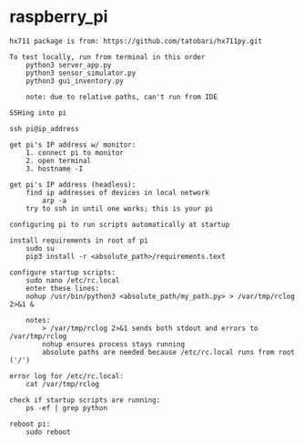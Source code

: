 # raspberry_pi

    hx711 package is from: https://github.com/tatobari/hx711py.git

    To test locally, run from terminal in this order
        python3 server_app.py
        python3 sensor_simulator.py
        python3 gui_inventory.py
        
        note: due to relative paths, can't run from IDE

    SSHing into pi

    ssh pi@ip_address
    
    get pi's IP address w/ monitor: 
        1. connect pi to monitor
        2. open terminal
        3. hostname -I
    
    get pi's IP address (headless):
        find ip addresses of devices in local network
            arp -a
        try to ssh in until one works; this is your pi

    configuring pi to run scripts automatically at startup

    install requirements in root of pi
        sudo su
        pip3 install -r <absolute_path>/requirements.text
    
    configure startup scripts:
        sudo nano /etc/rc.local
        enter these lines:
        nohup /usr/bin/python3 <absolute_path/my_path.py> > /var/tmp/rclog 2>&1 &
        
        notes:  
            > /var/tmp/rclog 2>&1 sends both stdout and errors to /var/tmp/rclog
            nohup ensures process stays running
            absolute paths are needed because /etc/rc.local runs from root ('/')
            
    error log for /etc/rc.local:
        cat /var/tmp/rclog
        
    check if startup scripts are running:
        ps -ef | grep python
    
    reboot pi:
        sudo reboot
